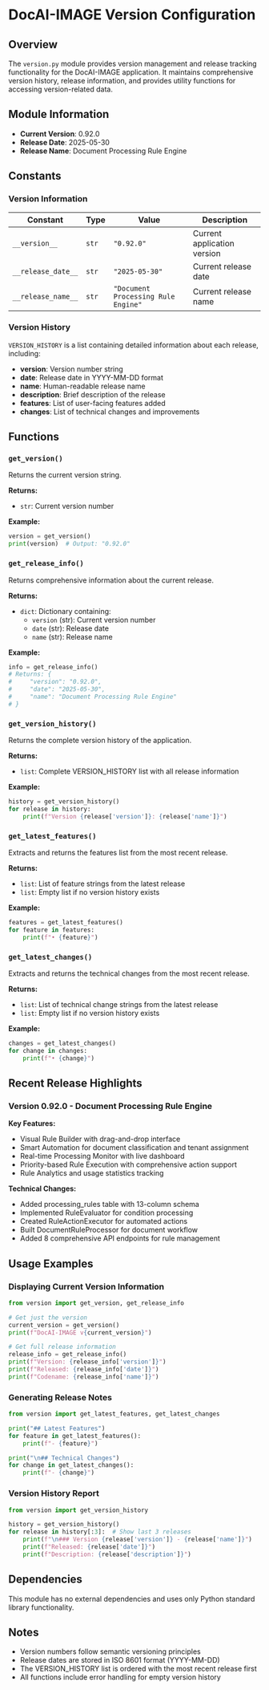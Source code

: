 <!--
This documentation was auto-generated by Claude on 2025-05-31T15-59-43.
Source file: ./src/backend/app/version.py
-->

# DocAI-IMAGE Version Configuration

## Overview

The `version.py` module provides version management and release tracking functionality for the DocAI-IMAGE application. It maintains comprehensive version history, release information, and provides utility functions for accessing version-related data.

## Module Information

- **Current Version**: 0.92.0
- **Release Date**: 2025-05-30
- **Release Name**: Document Processing Rule Engine

## Constants

### Version Information

| Constant | Type | Value | Description |
|----------|------|-------|-------------|
| `__version__` | `str` | `"0.92.0"` | Current application version |
| `__release_date__` | `str` | `"2025-05-30"` | Current release date |
| `__release_name__` | `str` | `"Document Processing Rule Engine"` | Current release name |

### Version History

`VERSION_HISTORY` is a list containing detailed information about each release, including:

- **version**: Version number string
- **date**: Release date in YYYY-MM-DD format
- **name**: Human-readable release name
- **description**: Brief description of the release
- **features**: List of user-facing features added
- **changes**: List of technical changes and improvements

## Functions

### `get_version()`

Returns the current version string.

**Returns:**
- `str`: Current version number

**Example:**
```python
version = get_version()
print(version)  # Output: "0.92.0"
```

### `get_release_info()`

Returns comprehensive information about the current release.

**Returns:**
- `dict`: Dictionary containing:
  - `version` (str): Current version number
  - `date` (str): Release date
  - `name` (str): Release name

**Example:**
```python
info = get_release_info()
# Returns: {
#     "version": "0.92.0",
#     "date": "2025-05-30", 
#     "name": "Document Processing Rule Engine"
# }
```

### `get_version_history()`

Returns the complete version history of the application.

**Returns:**
- `list`: Complete VERSION_HISTORY list with all release information

**Example:**
```python
history = get_version_history()
for release in history:
    print(f"Version {release['version']}: {release['name']}")
```

### `get_latest_features()`

Extracts and returns the features list from the most recent release.

**Returns:**
- `list`: List of feature strings from the latest release
- `list`: Empty list if no version history exists

**Example:**
```python
features = get_latest_features()
for feature in features:
    print(f"• {feature}")
```

### `get_latest_changes()`

Extracts and returns the technical changes from the most recent release.

**Returns:**
- `list`: List of technical change strings from the latest release
- `list`: Empty list if no version history exists

**Example:**
```python
changes = get_latest_changes()
for change in changes:
    print(f"• {change}")
```

## Recent Release Highlights

### Version 0.92.0 - Document Processing Rule Engine

**Key Features:**
- Visual Rule Builder with drag-and-drop interface
- Smart Automation for document classification and tenant assignment
- Real-time Processing Monitor with live dashboard
- Priority-based Rule Execution with comprehensive action support
- Rule Analytics and usage statistics tracking

**Technical Changes:**
- Added processing_rules table with 13-column schema
- Implemented RuleEvaluator for condition processing
- Created RuleActionExecutor for automated actions
- Built DocumentRuleProcessor for document workflow
- Added 8 comprehensive API endpoints for rule management

## Usage Examples

### Displaying Current Version Information

```python
from version import get_version, get_release_info

# Get just the version
current_version = get_version()
print(f"DocAI-IMAGE v{current_version}")

# Get full release information
release_info = get_release_info()
print(f"Version: {release_info['version']}")
print(f"Released: {release_info['date']}")
print(f"Codename: {release_info['name']}")
```

### Generating Release Notes

```python
from version import get_latest_features, get_latest_changes

print("## Latest Features")
for feature in get_latest_features():
    print(f"- {feature}")

print("\n## Technical Changes")  
for change in get_latest_changes():
    print(f"- {change}")
```

### Version History Report

```python
from version import get_version_history

history = get_version_history()
for release in history[:3]:  # Show last 3 releases
    print(f"\n### Version {release['version']} - {release['name']}")
    print(f"Released: {release['date']}")
    print(f"Description: {release['description']}")
```

## Dependencies

This module has no external dependencies and uses only Python standard library functionality.

## Notes

- Version numbers follow semantic versioning principles
- Release dates are stored in ISO 8601 format (YYYY-MM-DD)
- The VERSION_HISTORY list is ordered with the most recent release first
- All functions include error handling for empty version history